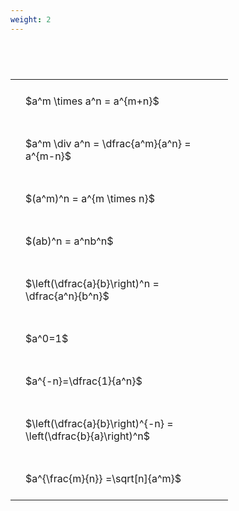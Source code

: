 ```yaml
---
weight: 2
---
```


#  
<br>
<style type="text/css">
#T_8bc25 th.col_heading {
  text-align: left;
  font-size: 1em;
}
#T_8bc25 td {
  text-align: left;
  font-size: 1em;
  padding: 1.5em;
}
#T_8bc25_row0_col0, #T_8bc25_row1_col0, #T_8bc25_row2_col0, #T_8bc25_row3_col0, #T_8bc25_row4_col0, #T_8bc25_row5_col0, #T_8bc25_row6_col0, #T_8bc25_row7_col0, #T_8bc25_row8_col0 {
  width: 300px;
  white-space: pre-wrap;
}
</style>
<table id="T_8bc25">
  <thead>
  </thead>
  <tbody>
    <tr>
      <td id="T_8bc25_row0_col0" class="data row0 col0" >$a^m \times a^n = a^{m+n}$</td>
    </tr>
    <tr>
      <td id="T_8bc25_row1_col0" class="data row1 col0" >$a^m \div a^n = \dfrac{a^m}{a^n} = a^{m-n}$</td>
    </tr>
    <tr>
      <td id="T_8bc25_row2_col0" class="data row2 col0" >$(a^m)^n = a^{m \times n}$</td>
    </tr>
    <tr>
      <td id="T_8bc25_row3_col0" class="data row3 col0" >$(ab)^n = a^nb^n$</td>
    </tr>
    <tr>
      <td id="T_8bc25_row4_col0" class="data row4 col0" >$\left(\dfrac{a}{b}\right)^n = \dfrac{a^n}{b^n}$</td>
    </tr>
    <tr>
      <td id="T_8bc25_row5_col0" class="data row5 col0" >$a^0=1$</td>
    </tr>
    <tr>
      <td id="T_8bc25_row6_col0" class="data row6 col0" >$a^{-n}=\dfrac{1}{a^n}$</td>
    </tr>
    <tr>
      <td id="T_8bc25_row7_col0" class="data row7 col0" >$\left(\dfrac{a}{b}\right)^{-n} = \left(\dfrac{b}{a}\right)^n$</td>
    </tr>
    <tr>
      <td id="T_8bc25_row8_col0" class="data row8 col0" >$a^{\frac{m}{n}} =\sqrt[n]{a^m}$</td>
    </tr>
  </tbody>
</table>
